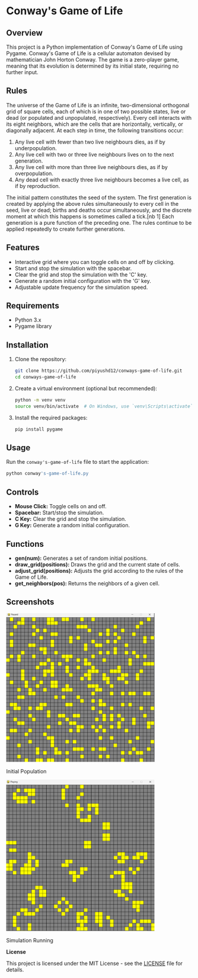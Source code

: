 # Conway's Game of Life

## Overview

This project is a Python implementation of Conway's Game of Life using Pygame. Conway's Game of Life is a cellular automaton devised by mathematician John Horton Conway. The game is a zero-player game, meaning that its evolution is determined by its initial state, requiring no further input.

## Rules

The universe of the Game of Life is an infinite, two-dimensional orthogonal grid of square cells, each of which is in one of two possible states, live or dead (or populated and unpopulated, respectively). Every cell interacts with its eight neighbors, which are the cells that are horizontally, vertically, or diagonally adjacent. At each step in time, the following transitions occur:

1. Any live cell with fewer than two live neighbours dies, as if by underpopulation.
2. Any live cell with two or three live neighbours lives on to the next generation.
3. Any live cell with more than three live neighbours dies, as if by overpopulation.
4. Any dead cell with exactly three live neighbours becomes a live cell, as if by reproduction.

The initial pattern constitutes the seed of the system. The first generation is created by applying the above rules simultaneously to every cell in the seed, live or dead; births and deaths occur simultaneously, and the discrete moment at which this happens is sometimes called a tick.[nb 1] Each generation is a pure function of the preceding one. The rules continue to be applied repeatedly to create further generations.

## Features
- Interactive grid where you can toggle cells on and off by clicking.
- Start and stop the simulation with the spacebar.
- Clear the grid and stop the simulation with the 'C' key.
- Generate a random initial configuration with the 'G' key.
- Adjustable update frequency for the simulation speed.

## Requirements

- Python 3.x
- Pygame library

## Installation

1. Clone the repository:
    ```sh
    git clone https://github.com/piyushd12/conways-game-of-life.git
    cd conways-game-of-life
    ```

2. Create a virtual environment (optional but recommended):
    ```sh
    python -m venv venv
    source venv/bin/activate  # On Windows, use `venv\Scripts\activate`
    ```

3. Install the required packages:
    ```sh
    pip install pygame
    ```

## Usage
Run the `conway's-game-of-life` file to start the application:
```sh
python conway's-game-of-life.py
```

## Controls

- **Mouse Click:** Toggle cells on and off.
- **Spacebar:** Start/stop the simulation.
- **C Key:** Clear the grid and stop the simulation.
- **G Key:** Generate a random initial configuration.

## Functions

- **gen(num):** Generates a set of random initial positions.
- **draw_grid(positions):** Draws the grid and the current state of cells.
- **adjust_grid(positions):** Adjusts the grid according to the rules of the Game of Life.
- **get_neighbors(pos):** Returns the neighbors of a given cell.

## Screenshots

<img src="screenshots/initial_population.png" width="400"><br>
   <p>Initial Population</p>
   
<img src="screenshots/simulation_running.png" width="400"><br>
   <p>Simulation Running</p>

**License**

This project is licensed under the MIT License - see the [LICENSE](LICENSE) file for details.
